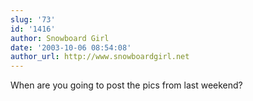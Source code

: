 ```yaml
---
slug: '73'
id: '1416'
author: Snowboard Girl
date: '2003-10-06 08:54:08'
author_url: http://www.snowboardgirl.net
---
```

When are you going to post the pics from last weekend?
